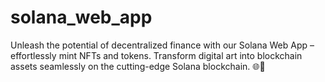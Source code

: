 # solana_web_app
Unleash the potential of decentralized finance with our Solana Web App – effortlessly mint NFTs and tokens. Transform digital art into blockchain assets seamlessly on the cutting-edge Solana blockchain. 🌐🚀
